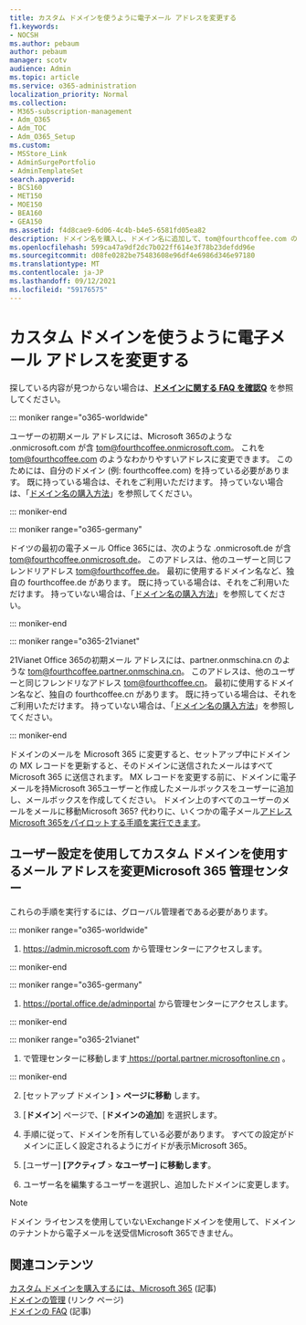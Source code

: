 ```yaml
---
title: カスタム ドメインを使うように電子メール アドレスを変更する
f1.keywords:
- NOCSH
ms.author: pebaum
author: pebaum
manager: scotv
audience: Admin
ms.topic: article
ms.service: o365-administration
localization_priority: Normal
ms.collection:
- M365-subscription-management
- Adm_O365
- Adm_TOC
- Adm_O365_Setup
ms.custom:
- MSStore_Link
- AdminSurgePortfolio
- AdminTemplateSet
search.appverid:
- BCS160
- MET150
- MOE150
- BEA160
- GEA150
ms.assetid: f4d8cae9-6d06-4c4b-b4e5-6581fd05ea82
description: ドメイン名を購入し、ドメイン名に追加して、tom@fourthcoffee.com のような使いMicrosoft 365。
ms.openlocfilehash: 599ca47a9df2dc7b022ff614e3f78b23defdd96e
ms.sourcegitcommit: d08fe0282be75483608e96df4e6986d346e97180
ms.translationtype: MT
ms.contentlocale: ja-JP
ms.lasthandoff: 09/12/2021
ms.locfileid: "59176575"
---
```

# <a name="change-your-email-address-to-use-your-custom-domain"></a>カスタム ドメインを使うように電子メール アドレスを変更する

 探している内容が見つからない場合は、**[ドメインに関する FAQ を確認Q](../setup/domains-faq.yml)** を参照してください。 
  
::: moniker range="o365-worldwide"

ユーザーの初期メール アドレスには、Microsoft 365のような .onmicrosoft.com が含 tom@fourthcoffee.onmicrosoft.com。 これを tom@fourthcoffee.com のようなわかりやすいアドレスに変更できます。 このためには、自分のドメイン (例: fourthcoffee.com) を持っている必要があります。 既に持っている場合は、それをご利用いただけます。 持っていない場合は、「[ドメイン名の購入方法](../get-help-with-domains/buy-a-domain-name.md)」を参照してください。

::: moniker-end

::: moniker range="o365-germany"

ドイツの最初の電子メール Office 365には、次のような .onmicrosoft.de が含 tom@fourthcoffee.onmicrosoft.de。 このアドレスは、他のユーザーと同じフレンドリアドレス tom@fourthcoffee.de。 最初に使用するドメイン名など、独自の fourthcoffee.de があります。 既に持っている場合は、それをご利用いただけます。 持っていない場合は、「[ドメイン名の購入方法](../get-help-with-domains/buy-a-domain-name.md)」を参照してください。

::: moniker-end

::: moniker range="o365-21vianet"

21Vianet Office 365の初期メール アドレスには、partner.onmschina.cn のような tom@fourthcoffee.partner.onmschina.cn。 このアドレスは、他のユーザーと同じフレンドリなアドレス tom@fourthcoffee.cn。 最初に使用するドメイン名など、独自の fourthcoffee.cn があります。 既に持っている場合は、それをご利用いただけます。 持っていない場合は、「[ドメイン名の購入方法](../get-help-with-domains/buy-a-domain-name.md)」を参照してください。

::: moniker-end

ドメインのメールを Microsoft 365 に変更すると、セットアップ中にドメインの MX レコードを更新すると、そのドメインに送信されたメールはすべて Microsoft 365 に送信されます。 MX レコードを変更する前に、ドメインに電子メールを持Microsoft 365ユーザーと作成したメールボックスをユーザーに追加し、メールボックスを作成してください。 ドメイン上のすべてのユーザーのメールをメールに移動Microsoft 365? 代わりに、いくつかの電子メール[アドレスMicrosoft 365をパイロットする手順を実行できます](../misc/pilot-microsoft-365-from-my-custom-domain.md)。
  
## <a name="change-your-email-address-to-use-your-custom-domain-using-the-microsoft-365-admin-center"></a>ユーザー設定を使用してカスタム ドメインを使用するメール アドレスを変更Microsoft 365 管理センター

これらの手順を実行するには、グローバル管理者である必要があります。

::: moniker range="o365-worldwide"

1. <a href="https://go.microsoft.com/fwlink/p/?linkid=2024339" target="_blank">https://admin.microsoft.com</a> から管理センターにアクセスします。

::: moniker-end

::: moniker range="o365-germany"

1. <a href="https://go.microsoft.com/fwlink/p/?linkid=848041" target="_blank">https://portal.office.de/adminportal</a> から管理センターにアクセスします。

::: moniker-end

::: moniker range="o365-21vianet"

1. で管理センターに移動します<a href="https://go.microsoft.com/fwlink/p/?linkid=850627" target="_blank"> https://portal.partner.microsoftonline.cn </a>。

::: moniker-end

2. [セットアップ ドメイン **]**  >  **ページに移動** します。

3. [**ドメイン**] ページで、[**ドメインの追加**] を選択します。

4. 手順に従って、ドメインを所有している必要があります。 すべての設定がドメインに正しく設定されるようにガイドが表示Microsoft 365。

5. [ユーザー] **[アクティブ**  >  **なユーザー] に移動します**。

6. ユーザー名を編集するユーザーを選択し、追加したドメインに変更します。

> [!NOTE]
> ドメイン ライセンスを使用していないExchangeドメインを使用して、ドメインのテナントから電子メールを送受信Microsoft 365できません。
  
## <a name="related-content"></a>関連コンテンツ

[カスタム ドメインを購入するには、Microsoft 365](../get-help-with-domains/buy-a-domain-name.md) (記事)\
[ドメインの管理](../get-help-with-domains/index.yml) (リンク ページ)\
[ドメインの FAQ](../setup/domains-faq.yml) (記事)